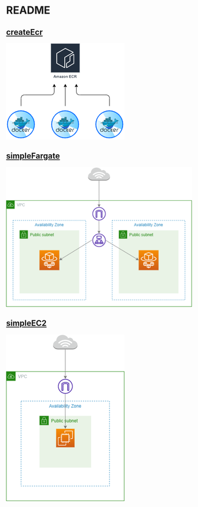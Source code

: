 # README

## [createEcr](./createEcr.yml)

![createEcr](./createEcr.png)

## [simpleFargate](./simpleFargate.yml)

![simpleFargate](./simpleFargate.png)

## [simpleEC2](./simpleEC2.yml)

![simpleEC2](./simpleEC2.png)
